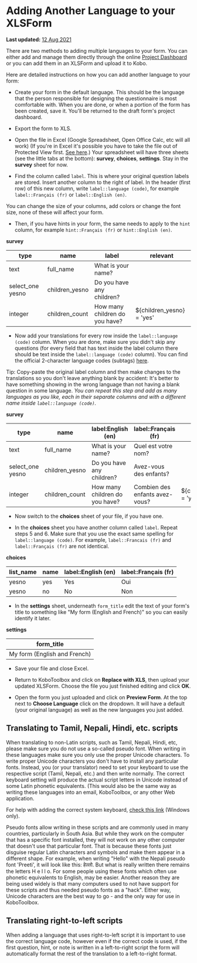 # Adding Another Language to your XLSForm

**Last updated:**
<a href="https://github.com/kobotoolbox/docs/blob/f9bb069f3517cb6d0b581aa7cec180b5ff707d2b/source/language_xls.md" class="reference">12
Aug 2021</a>

There are two methods to adding multiple languages to your form. You can either
add and manage them directly through the online
[Project Dashboard](language_dashboard.md) or you can add them in an XLSForm and
upload it to Kobo.

Here are detailed instructions on how you can add another language to your form:

-   Create your form in the default language. This should be the language that
    the person responsible for designing the questionnaire is most comfortable
    with. When you are done, or when a portion of the form has been created,
    save it. You'll be returned to the draft form's project dashboard.

-   Export the form to XLS.

-   Open the file in Excel (Google Spreadsheet, Open Office Calc, etc will all
    work) (If you're in Excel it's possible you have to take the file out of
    Protected View first.
    [See here](https://support.office.com/en-us/article/what-is-protected-view-d6f09ac7-e6b9-4495-8e43-2bbcdbcb6653?ocmsassetID=HA010355931&CorrelationId=04b441d5-5c7c-441a-bbac-8f34b3071869&ui=en-US&rs=en-US&ad=US).)
    Your spreadsheet will have three sheets (see the little tabs at the bottom):
    **survey**, **choices**, **settings**. Stay in the **survey** sheet for now.

-   Find the column called `label`. This is where your original question labels
    are stored. Insert another column to the right of label. In the header
    (first row) of this new column, write `label::language (code)`, for example
    `label::Français (fr)` or `label::English (en)`.

<p class="note">You can change the size of your columns, add colors or change the font size, none of these will affect your form.</p>

-   Then, if you have hints in your form, the same needs to apply to the `hint`
    column, for example `hint::Français (fr)` or `hint::English (en)`.

**survey**

| type             | name           | label                          | relevant                  |
| ---------------- | -------------- | ------------------------------ | ------------------------- |
| text             | full_name      | What is your name?             |                           |
| select_one yesno | children_yesno | Do you have any children?      |                           |
| integer          | children_count | How many children do you have? | ${children_yesno} = 'yes' |

-   Now add your translations for every row inside the `label::language (code)`
    column. When you are done, make sure you didn't skip any questions (for
    every field that has text inside the label column there should be text
    inside the `label::language (code)` column). You can find the official
    2-character language codes (subtags)
    [here](https://www.iana.org/assignments/language-subtag-registry/language-subtag-registry).

<p class="note">Tip: Copy-paste the original label column and then make changes to the translations so you don't leave anything blank by accident: It's better to have something showing in the wrong language than not having a blank question in some language. <em>You can repeat this step and add as many languages as you like, each in their separate columns and with a different name inside <code>label::language (code)</code>.</em></p>

**survey**

| type             | name           | label:English (en)             | label::Français (fr)           | relevant                  |
| ---------------- | -------------- | ------------------------------ | ------------------------------ | ------------------------- |
| text             | full_name      | What is your name?             | Quel est votre nom?            |                           |
| select_one yesno | children_yesno | Do you have any children?      | Avez-vous des enfants?         |                           |
| integer          | children_count | How many children do you have? | Combien des enfants avez-vous? | ${children_yesno} = 'yes' |

-   Now switch to the **choices** sheet of your file, if you have one.

-   In the **choices** sheet you have another column called `label`. Repeat
    steps 5 and 6. Make sure that you use the exact same spelling for
    `label::language (code)`. For example, `label::Francais (fr)` and
    `label::Français (fr)` are not identical.

**choices**

| list_name | name | label::English (en) | label::Français (fr) |
| --------- | ---- | ------------------- | -------------------- |
| yesno     | yes  | Yes                 | Oui                  |
| yesno     | no   | No                  | Non                  |

-   In the **settings** sheet, underneath `form_title` edit the text of your
    form's title to something like "My form (English and French)" so you can
    easily identify it later.

**settings**

| form_title                   |
| ---------------------------- |
| My form (English and French) |

-   Save your file and close Excel.

-   Return to KoboToolbox and click on **Replace with XLS**, then upload your
    updated XLSForm. Choose the file you just finished editing and click **OK**.

-   Open the form you just uploaded and click on **Preview Form**. At the top
    next to **Choose Language** click on the dropdown. It will have a default
    (your original language) as well as the new languages you just added.

## Translating to Tamil, Nepali, Hindi, etc. scripts

When translating to non-Latin scripts, such as Tamil, Nepali, Hindi, etc, please
make sure you do not use a so-called pseudo font. When writing in these
languages make sure you only use the proper Unicode characters. To write proper
Unicode characters you don't have to install any particular fonts. Instead, you
(or your translator) need to set your keyboard to use the respective script
(Tamil, Nepali, etc.) and then write normally. The correct keyboard setting will
produce the actual script letters in Unicode instead of some Latin phonetic
equivalents. (This would also be the same way as writing these languages into an
email, KoboToolbox, or any other Web application.

For help with adding the correct system keyboard,
[check this link](https://support.microsoft.com/en-us/help/17424/windows-change-keyboard-layout)
(Windows only).

Pseudo fonts allow writing in these scripts and are commonly used in many
countries, particularly in South Asia. But while they work on the computer that
has a specific font installed, they will not work on any other computer that
doesn't use that particular font. That is because these fonts just disguise
regular Latin characters and symbols and make them appear in a different shape.
For example, when writing "Hello" with the Nepali pseudo font 'Preeti', it will
look like this: हेल्लो. But what is really written there remains the letters H e
l l o. For some people using these fonts which often use phonetic equivalents to
English, may be easier. Another reason they are being used widely is that many
computers used to not have support for these scripts and thus needed pseudo
fonts as a "hack". Either way, Unicode characters are the best way to go - and
the only way for use in KoboToolbox.

## Translating right-to-left scripts

When adding a language that uses right-to-left script it is important to use the
correct language code, however even if the correct code is used, if the first
question, hint, or note is written in a left-to-right script the form will
automatically format the rest of the translation to a left-to-right format.
